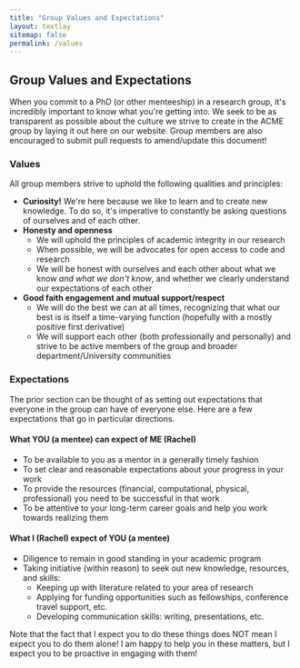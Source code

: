 ```yaml
---
title: "Group Values and Expectations"
layout: textlay
sitemap: false
permalink: /values
---
```


## Group Values and Expectations
When you commit to a PhD (or other menteeship) in a research group, it's incredibly important to know what you're getting into. We seek to be as transparent as possible about the culture we strive to create in the ACME group by laying it out here on our website. Group members are also encouraged to submit pull requests to amend/update this document!

### Values
All group members strive to uphold the following qualities and principles:
* **Curiosity!** We're here because we like to learn and to create new knowledge. To do so, it's imperative to constantly be asking questions of ourselves and of each other.
* **Honesty and openness**
  * We will uphold the principles of academic integrity in our research
  * When possible, we will be advocates for open access to code and research
  * We will be honest with ourselves and each other about what we know _and what we don't know_, and whether we clearly understand our expectations of each other
* **Good faith engagement and mutual support/respect**
  * We will do the best we can at all times, recognizing that what our best is is itself a time-varying function (hopefully with a mostly positive first derivative)
  * We will support each other (both professionally and personally) and strive to be active members of the group and broader department/University communities
  
### Expectations
The prior section can be thought of as setting out expectations that everyone in the group can have of everyone else. Here are a few expectations that go in particular directions.

#### What YOU (a mentee) can expect of ME (Rachel)
* To be available to you as a mentor in a generally timely fashion
* To set clear and reasonable expectations about your progress in your work
* To provide the resources (financial, computational, physical, professional) you need to be successful in that work
* To be attentive to your long-term career goals and help you work towards realizing them

#### What I (Rachel) expect of YOU (a mentee)
* Diligence to remain in good standing in your academic program
* Taking initiative (within reason) to seek out new knowledge, resources, and skills:
  * Keeping up with literature related to your area of research
  * Applying for funding opportunities such as fellowships, conference travel support, etc.
  * Developing communication skills: writing, presentations, etc.

Note that the fact that I expect you to do these things does NOT mean I expect you to do them alone! I am happy to help you in these matters, but I expect you to be proactive in engaging with them!
